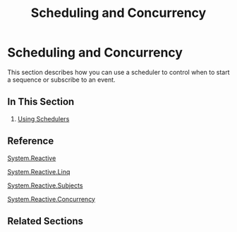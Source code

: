 ﻿---
title: Scheduling and Concurrency
TOCTitle: Scheduling and Concurrency
ms:assetid: a30d1ea6-b698-4b00-9cca-fde5dd59b66b
ms:mtpsurl: https://msdn.microsoft.com/en-us/library/Hh242968(v=VS.103)
ms:contentKeyID: 36068272
ms.date: 06/10/2011
mtps_version: v=VS.103
---

# Scheduling and Concurrency

This section describes how you can use a scheduler to control when to start a sequence or subscribe to an event.

## In This Section

1.  [Using Schedulers](hh242963\(v=vs.103\).md)  
      

## Reference

[System.Reactive](hh229356\(v=vs.103\).md)

[System.Reactive.Linq](hh211929\(v=vs.103\).md)

[System.Reactive.Subjects](hh211639\(v=vs.103\).md)

[System.Reactive.Concurrency](hh229042\(v=vs.103\).md)

## Related Sections

